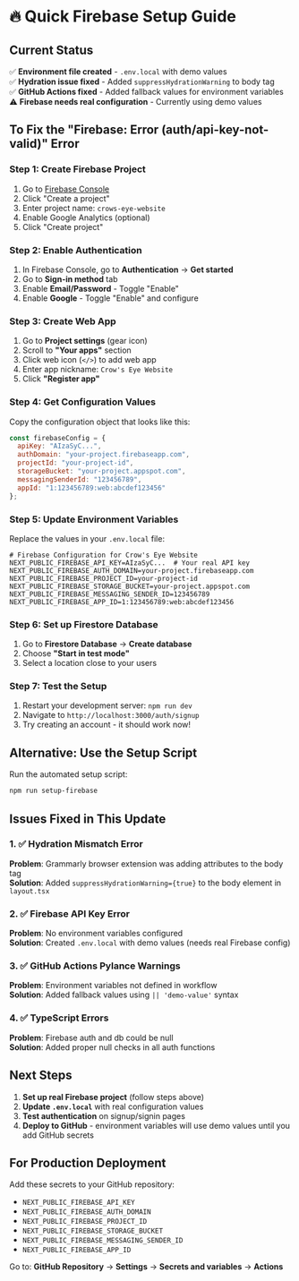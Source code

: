 # 🔥 Quick Firebase Setup Guide

## Current Status
✅ **Environment file created** - `.env.local` with demo values  
✅ **Hydration issue fixed** - Added `suppressHydrationWarning` to body tag  
✅ **GitHub Actions fixed** - Added fallback values for environment variables  
⚠️ **Firebase needs real configuration** - Currently using demo values  

## To Fix the "Firebase: Error (auth/api-key-not-valid)" Error

### Step 1: Create Firebase Project
1. Go to [Firebase Console](https://console.firebase.google.com/)
2. Click "Create a project" 
3. Enter project name: `crows-eye-website`
4. Enable Google Analytics (optional)
5. Click "Create project"

### Step 2: Enable Authentication
1. In Firebase Console, go to **Authentication** → **Get started**
2. Go to **Sign-in method** tab
3. Enable **Email/Password** - Toggle "Enable"
4. Enable **Google** - Toggle "Enable" and configure

### Step 3: Create Web App
1. Go to **Project settings** (gear icon)
2. Scroll to **"Your apps"** section  
3. Click web icon (`</>`) to add web app
4. Enter app nickname: `Crow's Eye Website`
5. Click **"Register app"**

### Step 4: Get Configuration Values
Copy the configuration object that looks like this:
```javascript
const firebaseConfig = {
  apiKey: "AIzaSyC...",
  authDomain: "your-project.firebaseapp.com",
  projectId: "your-project-id",
  storageBucket: "your-project.appspot.com",
  messagingSenderId: "123456789",
  appId: "1:123456789:web:abcdef123456"
};
```

### Step 5: Update Environment Variables
Replace the values in your `.env.local` file:

```env
# Firebase Configuration for Crow's Eye Website
NEXT_PUBLIC_FIREBASE_API_KEY=AIzaSyC...  # Your real API key
NEXT_PUBLIC_FIREBASE_AUTH_DOMAIN=your-project.firebaseapp.com
NEXT_PUBLIC_FIREBASE_PROJECT_ID=your-project-id
NEXT_PUBLIC_FIREBASE_STORAGE_BUCKET=your-project.appspot.com
NEXT_PUBLIC_FIREBASE_MESSAGING_SENDER_ID=123456789
NEXT_PUBLIC_FIREBASE_APP_ID=1:123456789:web:abcdef123456
```

### Step 6: Set up Firestore Database
1. Go to **Firestore Database** → **Create database**
2. Choose **"Start in test mode"**
3. Select a location close to your users

### Step 7: Test the Setup
1. Restart your development server: `npm run dev`
2. Navigate to `http://localhost:3000/auth/signup`
3. Try creating an account - it should work now!

## Alternative: Use the Setup Script
Run the automated setup script:
```bash
npm run setup-firebase
```

## Issues Fixed in This Update

### 1. ✅ Hydration Mismatch Error
**Problem**: Grammarly browser extension was adding attributes to the body tag  
**Solution**: Added `suppressHydrationWarning={true}` to the body element in `layout.tsx`

### 2. ✅ Firebase API Key Error  
**Problem**: No environment variables configured  
**Solution**: Created `.env.local` with demo values (needs real Firebase config)

### 3. ✅ GitHub Actions Pylance Warnings
**Problem**: Environment variables not defined in workflow  
**Solution**: Added fallback values using `|| 'demo-value'` syntax

### 4. ✅ TypeScript Errors
**Problem**: Firebase auth and db could be null  
**Solution**: Added proper null checks in all auth functions

## Next Steps
1. **Set up real Firebase project** (follow steps above)
2. **Update `.env.local`** with real configuration values
3. **Test authentication** on signup/signin pages
4. **Deploy to GitHub** - environment variables will use demo values until you add GitHub secrets

## For Production Deployment
Add these secrets to your GitHub repository:
- `NEXT_PUBLIC_FIREBASE_API_KEY`
- `NEXT_PUBLIC_FIREBASE_AUTH_DOMAIN`  
- `NEXT_PUBLIC_FIREBASE_PROJECT_ID`
- `NEXT_PUBLIC_FIREBASE_STORAGE_BUCKET`
- `NEXT_PUBLIC_FIREBASE_MESSAGING_SENDER_ID`
- `NEXT_PUBLIC_FIREBASE_APP_ID`

Go to: **GitHub Repository** → **Settings** → **Secrets and variables** → **Actions** 